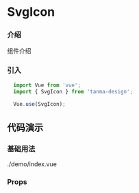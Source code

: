 # SvgIcon

### 介绍

组件介绍

### 引入

```js
  import Vue from 'vue';
  import { SvgIcon } from 'tanma-design';
  
  Vue.use(SvgIcon);
```

## 代码演示

### 基础用法

<demo-code>./demo/index.vue</demo-code>

### Props